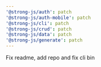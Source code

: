 ```yaml
---
'@strong-js/auth': patch
'@strong-js/auth-mobile': patch
'@strong-js/cli': patch
'@strong-js/crud': patch
'@strong-js/data': patch
'@strong-js/generate': patch
---
```


Fix readme, add repo and fix cli bin
